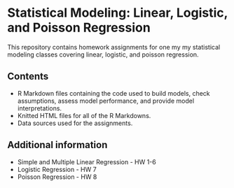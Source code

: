 # Statistical Modeling: Linear, Logistic, and Poisson Regression
This repository contains homework assignments for one my my statistical modeling classes covering linear, logistic, and poisson regression.

## Contents
* R Markdown files containing the code used to build models, check assumptions, assess model performance, and provide model interpretations.
* Knitted HTML files for all of the R Markdowns.
* Data sources used for the assignments.

## Additional information
* Simple and Multiple Linear Regression - HW 1-6
* Logistic Regression - HW 7
* Poisson Regression - HW 8

